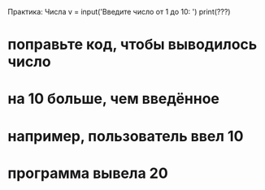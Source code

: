 Практика: Числа
v = input('Введите число от 1 до 10: ')
print(???) 
# поправьте код, чтобы выводилось число
# на 10 больше, чем введённое
# например, пользователь ввел 10 
# программа вывела 20
